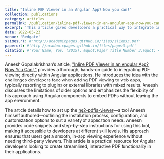 ```yaml
---
title: "Inline PDF Viewer in an Angular App? Now you can!"
collection: publications
category: articles
permalink: /publication/inline-pdf-viewer-in-an-angular-app-now-you-can
excerpt: 'This article gives developers a practical way to integrate in-app PDF viewing within Angular applications. The article also explores the limitations of conventional approaches and shares how to overcome them using his ng2-pdfjs-viewer library. With step-by-step instructions, Aneesh demonstrates how to enable seamless PDF viewing, enhancing app functionality and user experience without needing external plugins.'
date: 2022-05-23
venue: 'Redgate'
slidesurl: #'http://academicpages.github.io/files/slides3.pdf'
paperurl: #'http://academicpages.github.io/files/paper3.pdf'
citation: #'Your Name, You. (2015). &quot;Paper Title Number 3.&quot; <i>Journal 1</i>. 1(3).'
---
```


Aneesh Gopalakrishnan’s article, ["Inline PDF Viewer in an Angular App? Now You Can!,"](https://www.red-gate.com/simple-talk/development/angular/inline-pdf-viewer-in-an-angular-app-now-you-can/) provides a thorough, hands-on guide to integrating PDF viewing directly within Angular applications. He introduces the idea with the challenges developers face when adding PDF viewing to web apps, typically resorting to plugins or external libraries with mixed results. Aneesh discusses the limitations of older options and emphasizes the flexibility of his approach using Angular components to embed PDFs without leaving the app environment.

The article details how to set up the [ng2-pdfjs-viewer](https://www.npmjs.com/package/ng2-pdfjs-viewer)—a tool Aneesh himself authored—outlining the installation process, configuration, and customization options to suit a variety of application needs. Aneesh provides code snippets and step-by-step instructions for using this tool, making it accessible to developers at different skill levels. His approach ensures that users get a smooth, in-app viewing experience without needing third-party viewers. This article is a practical resource for Angular developers looking to create streamlined, interactive PDF functionality in their applications.
